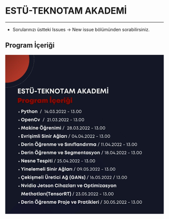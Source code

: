 # ESTÜ-TEKNOTAM AKADEMİ
---

- Sorularınızı üstteki Issues -> New issue bölümünden sorabilirsiniz.

## Program İçeriği

![](https://github.com/TeknoTAM/Estu-Teknotam-Akademi/blob/master/assets/content.jpeg?raw=true)







